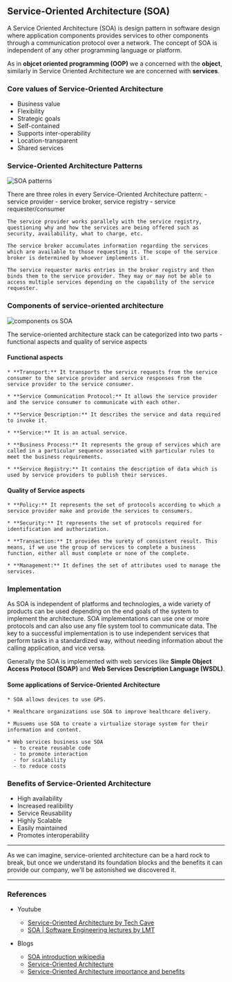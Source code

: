 

## Service-Oriented Architecture (SOA)

  A Service Oriented Architecture (SOA) is design pattern in software design where application components provides services to other components through a communication protocol over a network. The concept of SOA is independent of any other programming language or platform.

  As in **objcet oriented programming (OOP)** we a concerned with the **object**, similarly in Service Oriented Architecture we are concerned with **services**.

### Core values of Service-Oriented Architecture

  * Business value
  * Flexibility
  * Strategic goals
  * Self-contained
  * Supports inter-operability
  * Location-transparent
  * Shared services

### Service-Oriented Architecture Patterns

  ![SOA patterns](https://www.researchgate.net/profile/Khaled-Elleithy/publication/314288067/figure/fig3/AS:469626577526784@1488979109147/Service-Oriented-Architecture-SOA-15.png)

  There are three roles in every Service-Oriented Architecture pattern:
    - service provider
    - service broker, service registry
    - service requester/consumer

    The service provider works parallely with the service registry, questioning why and how the services are being offered such as security, availability, what to charge, etc.

    The service broker accumulates information regarding the services which are available to those requesting it. The scope of the service broker is determined by whoever implements it.

    The service requester marks entries in the broker registry and then binds them to the service provider. They may or may not be able to access multiple services depending on the capability of the service requester.

### Components of service-oriented architecture

  ![components os SOA](https://static.javatpoint.com/webservicepages/images/soa3.png)

  The service-oriented architecture stack can be categorized into two parts - functional aspects and quality of service aspects

  #### Functional aspects

    * **Transport:** It transports the service requests from the service consumer to the service provider and service responses from the service provider to the service consumer.

    * **Service Communication Protocol:** It allows the service provider and the service consumer to communicate with each other.

    * **Service Description:** It describes the service and data required to invoke it.

    * **Service:** It is an actual service.

    * **Business Process:** It represents the group of services which are called in a particular sequence associated with particular rules to meet the business requirements.

    * **Service Registry:** It contains the description of data which is used by service providers to publish their services.

  #### Quality of Service aspects

    * **Policy:** It represents the set of protocols according to which a service provider make and provide the services to consumers.

    * **Security:** It represents the set of protocols required for identification and authorization.

    * **Transaction:** It provides the surety of consistent result. This means, if we use the group of services to complete a business function, either all must complete or none of the complete.

    * **Management:** It defines the set of attributes used to manage the services.


### Implementation

  As SOA is independent of platforms and technologies, a wide variety of products can be used depending on the end goals of the system to implement the architecture. SOA implementations can use one or more protocols and can also use any file system tool to communicate data. The key to a successful implementation is to use independent services that perform tasks in a standardized way, without needing information about the calling application, and vice versa.

  Generally the SOA is implemented with web services like **Simple Object Access Protocol (SOAP)** and **Web Services Description Language (WSDL)**.

  #### Some applications of Service-Oriented Architecture

    * SOA allows devices to use GPS.

    * Healthcare organizations use SOA to improve healthcare delivery.

    * Musuems use SOA to create a virtualize storage system for their information and content.

    * Web services business use SOA
      - to create reusable code
      - to promote interaction
      - for scalability
      - to reduce costs

### Benefits of Service-Oriented Architecture

  * High availability
  * Increased realibility
  * Service Reusability
  * Highly Scalable
  * Easily maintained
  * Promotes interoperability

* * *

As we can imagine, service-oriented architecture can be a hard rock to break, but once we understand its foundation blocks and the benefits it can provide our company, we'll be astonished we discovered it.

* * *

### References

  * Youtube
    * [Service-Oriented Architecture by Tech Cave](https://www.youtube.com/watch?v=jNiEMmoTDoE)
    * [SOA | Software Engineering lectures by LMT](https://www.youtube.com/watch?v=A5Nom1hdJn8)

  * Blogs
    * [SOA introduction wikipedia](https://en.wikipedia.org/wiki/Service-oriented_architecture)
    * [Service-Oriented Architecture](https://searchapparchitecture.techtarget.com/definition/service-oriented-architecture-SOA)
    * [Service-Oriented Architecture importance and benefits](https://medium.com/@SoftwareDevelopmentCommunity/what-is-service-oriented-architecture-fa894d11a7ec)



